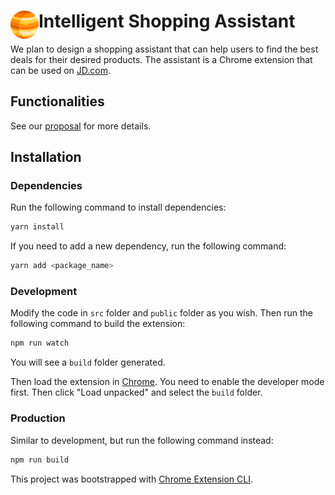 # <img src="public/icons/icon_48.png" width="45" align="left"> Intelligent Shopping Assistant

We plan to design a shopping assistant that can help users to find the best deals for their desired products. The assistant is a Chrome extension that can be used on [JD.com](https://www.jd.com/).

## Functionalities

See our [proposal](./doc/NLP_Proposal.pdf) for more details.

## Installation

### Dependencies

Run the following command to install dependencies:

```bash
yarn install
```

If you need to add a new dependency, run the following command:

```bash
yarn add <package_name>
```

### Development

Modify the code in `src` folder and `public` folder as you wish. Then run the following command to build the extension:

```bash
npm run watch
```

You will see a `build` folder generated.

Then load the extension in [Chrome](chrome://extensions/). You need to enable the developer mode first. Then click "Load unpacked" and select the `build` folder.

### Production

Similar to development, but run the following command instead:

```bash
npm run build
```

This project was bootstrapped with [Chrome Extension CLI](https://github.com/dutiyesh/chrome-extension-cli).
